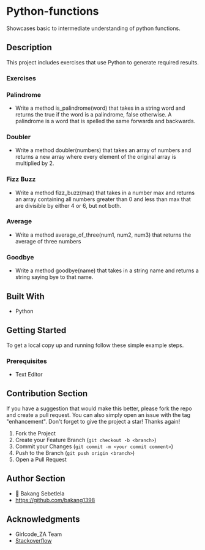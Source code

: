 # Python-functions
Showcases basic to intermediate understanding of python functions.

## Description
This project includes exercises that use Python to generate required results.
### Exercises 
 ### Palindrome
 * Write a method is_palindrome(word) that takes in a string word and returns the true if the word is a palindrome, false otherwise.
  A palindrome is a word that is spelled the same forwards and backwards.
 
 ### Doubler
 * Write a method doubler(numbers) that takes an array of numbers and returns a new array
 where every element of the original array is multiplied by 2.
 
 ### Fizz Buzz
 * Write a method fizz_buzz(max) that takes in a number max and returns an array containing all numbers greater than 0 and less than max that are divisible by either 4 or 6, but not both.
 
 ### Average
  * Write a method average_of_three(num1, num2, num3) that returns the average of three numbers
 
 ### Goodbye
 * Write a method goodbye(name) that takes in a string name and returns a string saying bye to that name.
 
## Built With
* Python

## Getting Started
To get a local copy up and running follow these simple example steps.

### Prerequisites
- Text Editor

## Contribution Section
If you have a suggestion that would make this better, please fork the repo and create a pull request. You can also simply open an issue with the tag "enhancement".
Don't forget to give the project a star! Thanks again!

1. Fork the Project
2. Create your Feature Branch (`git checkout -b <branch>`)
3. Commit your Changes (`git commit -m <your commit comment>`)
4. Push to the Branch (`git push origin <branch>`)
5. Open a Pull Request

## Author Section
* 👤 Bakang Sebetlela
* https://github.com/bakang1398

## Acknowledgments
* Girlcode_ZA Team
* [Stackoverflow](https://stackoverflow.com/questions/35166633/how-do-i-multiply-each-element-in-a-list-by-a-number/35166717)
